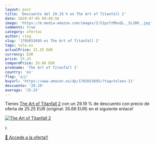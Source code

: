 ```yaml
---
layout: post
title: 'Descuento del 29.19 % en The Art of Titanfall 2'
date: 2020-07-05 09:49:58
image: 'https://m.media-amazon.com/images/I/51pzfzMbxQL._SL200_.jpg'
comments: true
category: ofertas
author: ring
slug: '1785653695-es The Art of Titanfall 2'
tags: tole.es
actualPrice: 25.25 EUR
currency: EUR
price: 25.25
comparePrice: 35.66 EUR
prodname: 'The Art of Titanfall 2'
country: 'es'
flag: '🇪🇸'
buyurl: 'https://www.amazon.es/dp/1785653695/?tag=tolees-21'
descuento: '29.19'
average: '25.25'
---
```


Tienes [The Art of Titanfall 2](https://www.amazon.es/dp/1785653695/?tag=tolees-21) con un 29.19 % de descuento con precio de oferta de 25.25 EUR (original: 35.66 EUR) en el siguiente enlace!

[![The Art of Titanfall 2](https://m.media-amazon.com/images/I/51pzfzMbxQL._SL200_.jpg)](https://www.amazon.es/dp/1785653695/?tag=tolees-21)

ℹ️:


[🛒 Accede a la oferta!!](https://www.amazon.es/dp/1785653695/?tag=tolees-21)
